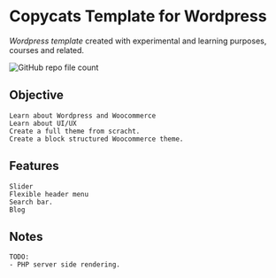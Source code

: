 # Copycats Template for Wordpress
*Wordpress template* created with experimental and learning purposes, courses and related.

![GitHub repo file count](https://img.shields.io/github/directory-file-count/ss-vector/copycats)

## Objective

    Learn about Wordpress and Woocommerce
    Learn about UI/UX
    Create a full theme from scracht.
	Create a block structured Woocommerce theme.

## Features

	Slider
    Flexible header menu
    Search bar.
    Blog

## Notes

    TODO:
    - PHP server side rendering.
